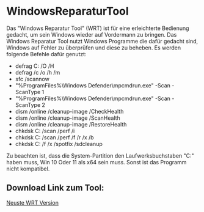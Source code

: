 # WindowsReparaturTool

Das "Windows Reparatur Tool" (WRT) ist für eine erleichterte Bedienung gedacht, um sein Windows wieder auf Vordermann zu bringen. Das Windows Reparatur Tool nutzt Windows Programme die dafür gedacht sind, Windows auf Fehler zu überprüfen und diese zu beheben. Es werden folgende Befehle dafür genutzt:
- defrag C: /O /H
- defrag /c /o /h /m
- sfc /scannow
- "%ProgramFiles%\Windows Defender\mpcmdrun.exe" -Scan -ScanType 1
- "%ProgramFiles%\Windows Defender\mpcmdrun.exe" -Scan -ScanType 2
- dism /online /cleanup-image /CheckHealth
- dism /online /cleanup-image /ScanHealth
- dism /online /cleanup-image /RestoreHealth
- chkdsk C: /scan /perf /i
- chkdsk C: /scan /perf /f /r /x /b
- chkdsk C: /f /x /spotfix /sdcleanup

Zu beachten ist, dass die System-Partition den Laufwerksbuchstaben "C:" haben muss, Win 10 Oder 11 als x64 sein muss. Sonst ist das Programm nicht kompatibel.

## Download Link zum Tool:

[Neuste WRT Version](https://github.com/Layviz/WindowsReparaturTool/releases/download/v1.4.1/WRT_Installer-Version1.4.1.msi)
